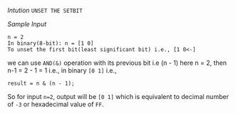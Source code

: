 *Intution*
```UNSET THE SETBIT```

*Sample Input*

```case1:
n = 2
In binary(8-bit): n = [1 0] 
To unset the first bit(least significant bit) i.e., [1 0<-]
```

we can use ``AND(&)`` operation with its previous bit i.e (n - 1)
here n = 2, then n-1 = 2 - 1 = 1 i.e., in binary ```[0 1]```
i.e.,

```
result = n & (n - 1);
```

So for input `n=2`, output will be `[0 1]` which is equivalent to decimal number of `-3` or hexadecimal value of `FF`.
